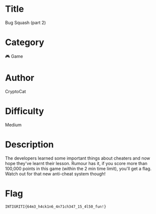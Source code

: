 # Title

Bug Squash (part 2)

# Category

🎮 Game

# Author

CryptoCat

# Difficulty

Medium

# Description

The developers learned some important things about cheaters and now hope they've learnt their lesson. Rumour has it, if you score more than 100,000 points in this game (within the 2 min time limit), you'll get a flag. Watch out for that new anti-cheat system though!

# Flag

`INTIGRITI{64m3_h4ck1n6_4n71ch347_15_4l50_fun!}`
